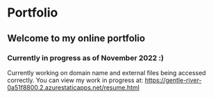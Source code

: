 # Portfolio
## Welcome to my online portfolio
### Currently in progress as of November 2022 :)

Currently working on domain name and external files being accessed correctly.
You can view my work in progress at:
https://gentle-river-0a51f8800.2.azurestaticapps.net/resume.html
